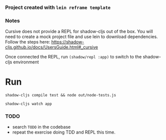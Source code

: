 ### Project created with `lein reframe template`

### Notes

Cursive does not provide a REPL for shadow-cljs out of the box. You will need to create a mock project file and use lein to download dependencies. Follow the steps here: https://shadow-cljs.github.io/docs/UsersGuide.html#_cursive

Once connected the REPL, run `(shadow/repl :app)` to switch to the shadow-cljs environment

# Run

`shadow-cljs compile test && node out/node-tests.js`

`shadow-cljs watch app`

### TODO

- search `TODO` in the codebase
- repeat the exercise doing TDD and REPL this time. 
